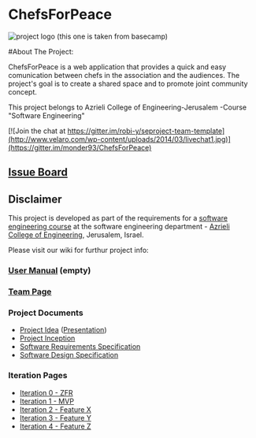 # ChefsForPeace

![project logo (this one is taken from basecamp)](http://2.bp.blogspot.com/-Xb-HZReV1no/T93-0EpseEI/AAAAAAAARD0/upC-4aqt-9c/s1600/Chefs+for+peace.png)

#About The Project:

ChefsForPeace is a web application that provides a quick and easy comunication between chefs in the association and the audiences.
The project's goal is to create a shared space and to promote joint community concept.

This project belongs to  Azrieli College of Engineering-Jerusalem -Course "Software Engineering"

[![Join the chat at https://gitter.im/robi-y/seproject-team-template](http://www.velaro.com/wp-content/uploads/2014/03/livechat1.jpg)](https://gitter.im/monder93/ChefsForPeace)

## [Issue Board](https://huboard.com/robi-y/seproject-team-template#/)

## Disclaimer
This project is developed as part of the requirements for a [software engineering course](https://github.com/jce-il/se-class/wiki) at the software engineering department - [Azrieli College of Engineering](http://www.jce.ac.il/), Jerusalem, Israel.

Please visit our wiki for furthur project info: 

### [User Manual](../../wiki/user-manual) (empty)

### [Team Page](../../wiki/team)

### Project Documents
- [Project Idea](docs/idea.pdf) ([Presentation](docs/idea-slides.pdf))
- [Project Inception](../../wiki/inception)
- [Software Requirements Specification](../../wiki/srs)
- [Software Design Specification](../../wiki/sds)

### Iteration Pages
- [Iteration 0 - ZFR](../../wiki/iter0-zfr)
- [Iteration 1 - MVP]()
- [Iteration 2 - Feature X]()
- [Iteration 3 - Feature Y]()
- [Iteration 4 - Feature Z]()



